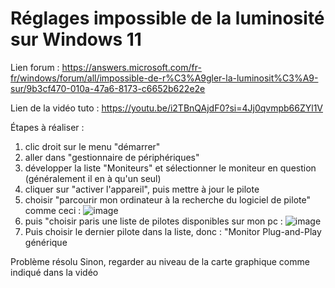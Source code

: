 # Réglages impossible de la luminosité sur Windows 11

Lien forum : https://answers.microsoft.com/fr-fr/windows/forum/all/impossible-de-r%C3%A9gler-la-luminosit%C3%A9-sur/9b3cf470-010a-47a6-8173-c6652b622e2e

Lien de la vidéo tuto : https://youtu.be/i2TBnQAjdF0?si=4Jj0qvmpb66ZYl1V

Étapes à réaliser : 

1) clic droit sur le menu "démarrer"
2) aller dans "gestionnaire de périphériques"
3) développer la liste "Moniteurs" et sélectionner le moniteur en question (généralement il en à qu'un seul)
4) cliquer sur "activer l'appareil", puis mettre à jour le pilote
5) choisir "parcourir mon ordinateur à la recherche du logiciel de pilote" comme ceci :
   ![image](https://github.com/ValentinGratz/Snippets_bout_de_code/assets/39189263/4bd32d88-9712-4b3b-b9c4-194091564d0e)
6) puis "choisir paris une liste de pilotes disponibles sur mon pc :
   ![image](https://github.com/ValentinGratz/Snippets_bout_de_code/assets/39189263/316e6aa6-8895-4a9a-b948-4b58c480fb4b)
7) Puis choisir le dernier pilote dans la liste, donc : "Monitor Plug-and-Play générique

Problème résolu
Sinon, regarder au niveau de la carte graphique comme indiqué dans la vidéo 

